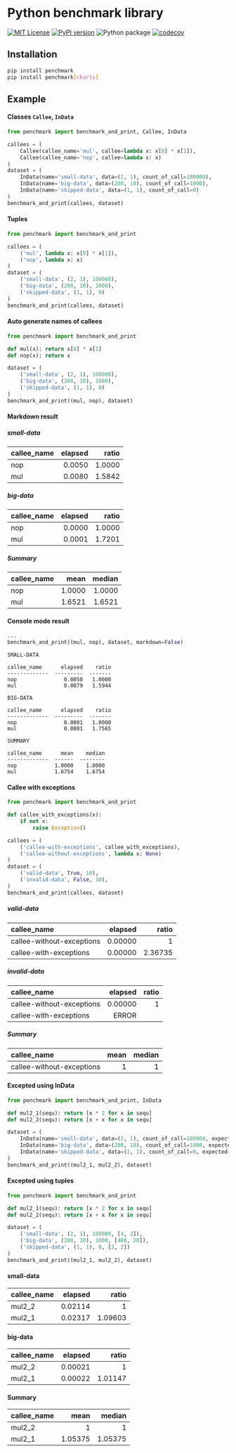 # Python benchmark library
[![MIT License](https://img.shields.io/badge/License-MIT-yellow.svg)](https://opensource.org/licenses/MIT)
[![PyPI version](https://badge.fury.io/py/penchmark.svg)](https://pypi.org/project/penchmark/)
![Python package](https://github.com/Ruzzz/penchmark/workflows/Python%20package/badge.svg?branch=master)
[![codecov](https://codecov.io/gh/Ruzzz/penchmark/branch/master/graph/badge.svg)](https://codecov.io/gh/Ruzzz/penchmark)

## Installation

```bash
pip install penchmark
pip install penchmark[charts]
```

## Example

#### Classes `Callee`, `InData`

```python
from penchmark import benchmark_and_print, Callee, InData

callees = (
    Callee(callee_name='mul', callee=lambda x: x[0] * x[1]),
    Callee(callee_name='nop', callee=lambda x: x)
)
dataset = (
    InData(name='small-data', data=(2, 1), count_of_call=100000),
    InData(name='big-data', data=(200, 10), count_of_call=1000),
    InData(name='skipped-data', data=(1, 1), count_of_call=0)
)
benchmark_and_print(callees, dataset)
```

#### Tuples

```python
from penchmark import benchmark_and_print

callees = (
    ('mul', lambda x: x[0] * x[1]),
    ('nop', lambda x: x)
)
dataset = (
    ('small-data', (2, 1), 100000),
    ('big-data', (200, 10), 1000),
    ('skipped-data', (1, 1), 0)
)
benchmark_and_print(callees, dataset)
```

#### Auto generate names of callees

```python
from penchmark import benchmark_and_print

def mul(x): return x[0] * x[1]
def nop(x): return x

dataset = (
    ('small-data', (2, 1), 100000),
    ('big-data', (200, 10), 1000),
    ('skipped-data', (1, 1), 0)
)
benchmark_and_print((mul, nop), dataset)
```

#### Markdown result

##### small-data

| callee_name   |   elapsed |   ratio |
|:--------------|----------:|--------:|
| nop           |    0.0050 |  1.0000 |
| mul           |    0.0080 |  1.5842 |

##### big-data

| callee_name   |   elapsed |   ratio |
|:--------------|----------:|--------:|
| nop           |    0.0000 |  1.0000 |
| mul           |    0.0001 |  1.7201 |

##### Summary

| callee_name   |   mean |   median |
|:--------------|-------:|---------:|
| nop           | 1.0000 |   1.0000 |
| mul           | 1.6521 |   1.6521 |

#### Console mode result

```python
...
benchmark_and_print((mul, nop), dataset, markdown=False)
```

```
SMALL-DATA

callee_name      elapsed    ratio
-------------  ---------  -------
nop               0.0050   1.0000
mul               0.0079   1.5944

BIG-DATA

callee_name      elapsed    ratio
-------------  ---------  -------
nop               0.0001   1.0000
mul               0.0001   1.7565

SUMMARY

callee_name      mean    median
-------------  ------  --------
nop            1.0000    1.0000
mul            1.6754    1.6754
```

#### Callee with exceptions

```python
from penchmark import benchmark_and_print

def callee_with_exceptions(x):
    if not x:
        raise Exception()

callees = (
    ('callee-with-exceptions', callee_with_exceptions),
    ('callee-without-exceptions', lambda x: None)
)
dataset = (
    ('valid-data', True, 10),
    ('invalid-data', False, 10),
)
benchmark_and_print(callees, dataset)
```

##### valid-data

| callee_name               |   elapsed |   ratio |
|:--------------------------|----------:|--------:|
| callee-without-exceptions |   0.00000 |       1 |
| callee-with-exceptions    |   0.00000 | 2.36735 |

##### invalid-data

| callee_name               |   elapsed |   ratio |
|:--------------------------|----------:|--------:|
| callee-without-exceptions |   0.00000 |       1 |
| callee-with-exceptions    |     ERROR |         |

##### Summary

| callee_name               |   mean |   median |
|:--------------------------|-------:|---------:|
| callee-without-exceptions |      1 |        1 |

#### Excepted using InData

```python
from penchmark import benchmark_and_print, InData

def mul2_1(sequ): return [x * 2 for x in sequ]
def mul2_2(sequ): return [x + x for x in sequ]

dataset = (
    InData(name='small-data', data=(2, 1), count_of_call=100000, expected=[4, 2]),
    InData(name='big-data', data=(200, 10), count_of_call=1000, expected=[400, 20]),
    InData(name='skipped-data', data=(1, 1), count_of_call=0, expected=[2, 2])
)
benchmark_and_print((mul2_1, mul2_2), dataset)
```

#### Excepted using tuples

```python
from penchmark import benchmark_and_print

def mul2_1(sequ): return [x * 2 for x in sequ]
def mul2_2(sequ): return [x + x for x in sequ]

dataset = (
    ('small-data', (2, 1), 100000, [4, 2]),
    ('big-data', (200, 10), 1000, [400, 20]),
    ('skipped-data', (1, 1), 0, [2, 2])
)
benchmark_and_print((mul2_1, mul2_2), dataset)
```

#### small-data

| callee_name   |   elapsed |   ratio |
|:--------------|----------:|--------:|
| mul2_2        |   0.02114 |       1 |
| mul2_1        |   0.02317 | 1.09603 |

#### big-data

| callee_name   |   elapsed |   ratio |
|:--------------|----------:|--------:|
| mul2_2        |   0.00021 |       1 |
| mul2_1        |   0.00022 | 1.01147 |

#### Summary

| callee_name   |    mean |   median |
|:--------------|--------:|---------:|
| mul2_2        | 1       |  1       |
| mul2_1        | 1.05375 |  1.05375 |
